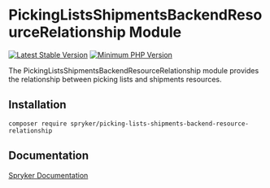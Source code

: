 # PickingListsShipmentsBackendResourceRelationship Module
[![Latest Stable Version](https://poser.pugx.org/spryker/picking-lists-shipments-backend-resource-relationship/v/stable.svg)](https://packagist.org/packages/spryker/picking-lists-shipments-backend-resource-relationship)
[![Minimum PHP Version](https://img.shields.io/badge/php-%3E%3D%208.0-8892BF.svg)](https://php.net/)

The PickingListsShipmentsBackendResourceRelationship module provides the relationship between picking lists and shipments resources.

## Installation

```
composer require spryker/picking-lists-shipments-backend-resource-relationship
```

## Documentation

[Spryker Documentation](https://docs.spryker.com)

